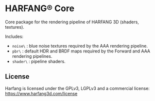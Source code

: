 # HARFANG® Core
Core package for the rendering pipeline of HARFANG 3D (shaders, textures). 

Includes:
* `noise\` : blue noise textures required by the AAA rendering pipeline.
* `pbr\` : default HDR and BRDF maps required by the Forward and AAA rendering pipelines.
* `shader\` : pipeline shaders.

## License

Harfang is licensed under the GPLv3, LGPLv3 and a commercial license:<br>
https://www.harfang3d.com/license
